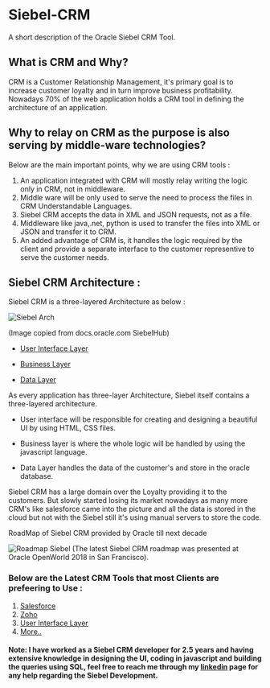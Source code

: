 # Siebel-CRM
A short description of the Oracle Siebel CRM Tool.

## What is CRM and Why?
CRM is a Customer Relationship Management, it's primary goal is to increase customer loyalty and in turn improve business profitability.
Nowadays 70% of the web application holds a CRM tool in defining the architecture of an application.

## Why to relay on CRM as the purpose is also serving by middle-ware technologies?
Below are the main important points, why we are using CRM tools :
1. An application integrated with CRM will mostly relay writing the logic only in CRM, not in middleware.
2. Middle ware will be only used to serve the need to process the files in CRM Understandable Languages.
3. Siebel CRM accepts the data in XML and JSON requests, not as a file.
4. Middleware like java,.net, python is used to transfer the files into XML or JSON and transfer it to CRM.
5. An added advantage of CRM is, it handles the logic required by the client and provide a separate interface to the customer representive to serve the customer needs.

## Siebel CRM Architecture :

Siebel CRM is a three-layered Architecture as below :

![Siebel Arch](https://docs.oracle.com/cd/E14004_01/books/ConfigApps/images/object_hierarchy.png)

(Image copied from docs.oracle.com SiebelHub)
- [User Interface Layer](https://docs.oracle.com/cd/B40099_02/books/ConfigApps/ConfigApps_OverviewArch5.html)

- [Business Layer](https://docs.oracle.com/cd/B40099_02/books/ConfigApps/ConfigApps_OverviewArch6.html)

- [Data Layer](https://docs.oracle.com/cd/B40099_02/books/ConfigApps/ConfigApps_OverviewArch7.html)

As every application has three-layer Architecture, Siebel itself contains a three-layered architecture.

- User interface will be responsible for creating and designing a beautiful UI by using HTML, CSS files.

- Business layer is where the whole logic will be handled by using the javascript language.

- Data Layer handles the data of the customer's and store in the oracle database.

Siebel CRM has a large domain over the Loyalty providing it to the customers. But slowly started losing its market nowadays as many more CRM's like salesforce came into the picture and all the data is stored in the cloud but not with the Siebel still it's using manual servers to store the code.

RoadMap of Siebel CRM provided by Oracle till next decade 

![Roadmap Siebel](https://lh5.googleusercontent.com/xLCiUUkCLuc3ACGh_We0q7UtAbcankOAUd0SszbO7YmcCMTBDJ8aXKiY1no2XgsjZhGy1oXy4PPhn7jKPNLF0o5UqvH2apNa_5Aee0CvQobecYiiNVQ9do1uhB8TV8r1zl8Q06g)
(The latest Siebel CRM roadmap was presented at Oracle OpenWorld 2018 in San Francisco).

### Below are the Latest CRM Tools that most Clients are prefeering to Use :

1. [Salesforce](https://trailhead.salesforce.com/en/home)
2. [Zoho](https://www.zoho.com/)
3. [User Interface Layer](https://www.hubspot.com/pricing/crm)
4. [More..](https://www.capterra.com/sem-compare/customer-relationship-management-software?gclsrc=aw.ds&gclid=CjwKCAiAjrXxBRAPEiwAiM3DQskSeLb6GqmieIZI7iaDhacddk_RBf4DqtvyOHi1y330nfWSBeBcOBoCRYQQAvD_BwE)

#### Note: I have worked as a Siebel CRM developer for 2.5 years and having extensive knowledge in designing the UI, coding in javascript and building the queries using SQL, feel free to reach me through my [linkedin](https://www.linkedin.com/in/bhanuprakashthota/) page for any help regarding the Siebel Development.
